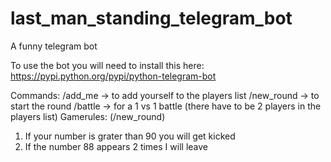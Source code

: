 # last_man_standing_telegram_bot
A funny telegram bot

To use the bot you will need to install this here:
https://pypi.python.org/pypi/python-telegram-bot

Commands:
/add_me -> to add yourself to the players list
/new_round -> to start the round
/battle -> for a 1 vs 1 battle (there have to be 2 players in the players list)
Gamerules: (/new_round)
1. If your number is grater than 90 you will get kicked
2. If the number 88 appears 2 times I will leave
